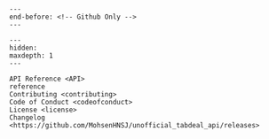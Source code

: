 ```{include} ../README.md
---
end-before: <!-- Github Only -->
---
```

[MIT license]: license
[Contributor Guide]: contributing
[Code of Conduct]: codeofconduct

```{toctree}
---
hidden:
maxdepth: 1
---

API Reference <API>
reference
Contributing <contributing>
Code of Conduct <codeofconduct>
License <license>
Changelog <https://github.com/MohsenHNSJ/unofficial_tabdeal_api/releases>
```
